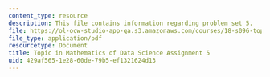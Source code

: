 ```yaml
---
content_type: resource
description: This file contains information regarding problem set 5.
file: https://ol-ocw-studio-app-qa.s3.amazonaws.com/courses/18-s096-topics-in-mathematics-of-data-science-fall-2015/429af5651e2860de79b5ef1321624d13_MIT18_S096F15_Homework_5.pdf
file_type: application/pdf
resourcetype: Document
title: Topic in Mathematics of Data Science Assignment 5
uid: 429af565-1e28-60de-79b5-ef1321624d13
---
```

